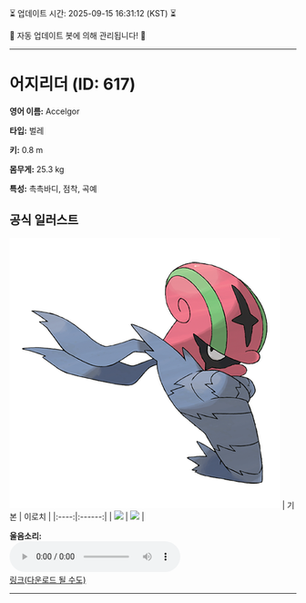 
⏳ 업데이트 시간: 2025-09-15 16:31:12 (KST) ⏳

🤖 자동 업데이트 봇에 의해 관리됩니다! 🤖

---

# 어지리더 (ID: 617)
**영어 이름:** Accelgor

**타입:** 벌레

**키:** 0.8 m

**몸무게:** 25.3 kg

**특성:** 촉촉바디, 점착, 곡예

## 공식 일러스트
![](https://raw.githubusercontent.com/PokeAPI/sprites/master/sprites/pokemon/other/official-artwork/617.png)
| 기본 | 이로치 |
|:----:|:------:|
| <img src="http://play.pokemonshowdown.com/sprites/ani/accelgor.gif" width="200"> | <img src="http://play.pokemonshowdown.com/sprites/ani-shiny/accelgor.gif" width="200"> |

**울음소리:**<br><audio controls src="https://raw.githubusercontent.com/PokeAPI/cries/main/cries/pokemon/latest/617.ogg"></audio><br> [링크(다운로드 될 수도)](https://raw.githubusercontent.com/PokeAPI/cries/main/cries/pokemon/latest/617.ogg)


---

